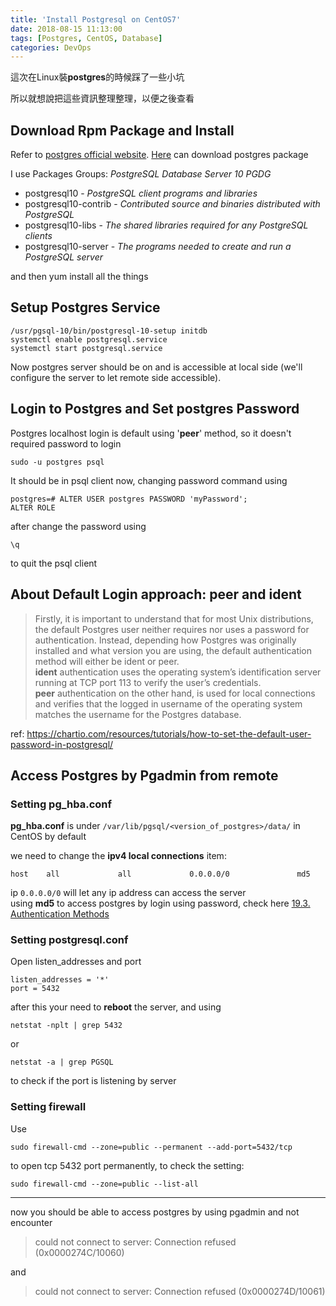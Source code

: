 ```yaml
---
title: 'Install Postgresql on CentOS7'
date: 2018-08-15 11:13:00
tags: [Postgres, CentOS, Database]
categories: DevOps
---
```


這次在Linux裝**postgres**的時候踩了一些小坑

所以就想說把這些資訊整理整理，以便之後查看

<!--More-->

## Download Rpm Package and Install

Refer to [postgres official website](https://www.postgresql.org/download/linux/redhat/).
[Here](https://yum.postgresql.org/rpmchart.php) can download postgres package

I use Packages Groups: *PostgreSQL Database Server 10 PGDG*

+ postgresql10 - *PostgreSQL client programs and libraries*
+ postgresql10-contrib - *Contributed source and binaries distributed with PostgreSQL*
+ postgresql10-libs - *The shared libraries required for any PostgreSQL clients*
+ postgresql10-server - *The programs needed to create and run a PostgreSQL server*

and then yum install all the things

## Setup Postgres Service

    /usr/pgsql-10/bin/postgresql-10-setup initdb
    systemctl enable postgresql.service
    systemctl start postgresql.service

Now postgres server should be on and is accessible at local side (we'll configure the server to let remote side accessible).

## Login to Postgres and Set postgres Password

Postgres localhost login is default using '**peer**' method, so it doesn't required password to login

    sudo -u postgres psql

It should be in psql client now, changing password command using

    postgres=# ALTER USER postgres PASSWORD 'myPassword';
    ALTER ROLE

after change the password using

    \q

to quit the psql client

## About Default Login approach: peer and ident 

> Firstly, it is important to understand that for most Unix distributions, the default Postgres user neither requires nor uses a password for authentication. Instead, depending how Postgres was originally installed and what version you are using, the default authentication method will either be ident or peer.  
> **ident** authentication uses the operating system’s identification server running at TCP port 113 to verify the user’s credentials.  
> **peer** authentication on the other hand, is used for local connections and verifies that the logged in username of the operating system matches the username for the Postgres database.

ref: https://chartio.com/resources/tutorials/how-to-set-the-default-user-password-in-postgresql/

## Access Postgres by Pgadmin from remote

### Setting pg_hba.conf

**pg_hba.conf** is under `/var/lib/pgsql/<version_of_postgres>/data/` in CentOS by default

we need to change the **ipv4 local connections** item:

    host    all             all             0.0.0.0/0               md5

ip `0.0.0.0/0` will let any ip address can access the server  
using **md5** to access postgres by login using password, check here [19.3. Authentication Methods](https://www.postgresql.org/docs/9.1/static/auth-methods.html)

### Setting postgresql.conf

Open listen_addresses and port

    listen_addresses = '*' 
    port = 5432

after this your need to **reboot** the server, and using

    netstat -nplt | grep 5432

or 

    netstat -a | grep PGSQL

to check if the port is listening by server

### Setting firewall

Use

    sudo firewall-cmd --zone=public --permanent --add-port=5432/tcp

to open tcp 5432 port permanently, to check the setting:

    sudo firewall-cmd --zone=public --list-all

---

now you should be able to access postgres by using pgadmin and not encounter
> could not connect to server: Connection refused (0x0000274C/10060)

and 

> could not connect to server: Connection refused (0x0000274D/10061)
